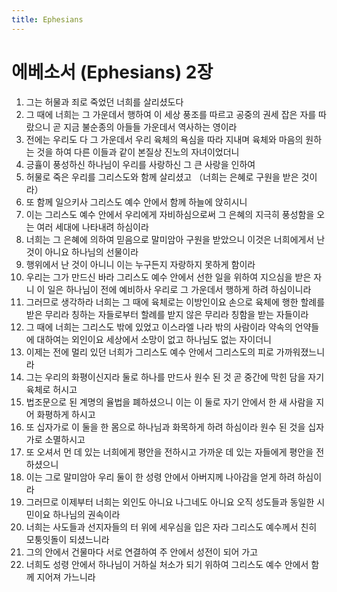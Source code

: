 ```yaml
---
title: Ephesians
---
```


# 에베소서 (Ephesians) 2장
1. 그는 허물과 죄로 죽었던 너희를 살리셨도다
1. 그 때에 너희는 그 가운데서 행하여 이 세상 풍조를 따르고 공중의 권세 잡은 자를 따랐으니 곧 지금 불순종의 아들들 가운데서 역사하는 영이라
1. 전에는 우리도 다 그 가운데서 우리 육체의 욕심을 따라 지내며 육체와 마음의 원하는 것을 하여 다른 이들과 같이 본질상 진노의 자녀이었더니
1. 긍휼이 풍성하신 하나님이 우리를 사랑하신 그 큰 사랑을 인하여
1. 허물로 죽은 우리를 그리스도와 함께 살리셨고 （너희는 은혜로 구원을 받은 것이라）
1. 또 함께 일으키사 그리스도 예수 안에서 함께 하늘에 앉히시니
1. 이는 그리스도 예수 안에서 우리에게 자비하심으로써 그 은혜의 지극히 풍성함을 오는 여러 세대에 나타내려 하심이라
1. 너희는 그 은혜에 의하여 믿음으로 말미암아 구원을 받았으니 이것은 너희에게서 난 것이 아니요 하나님의 선물이라
1. 행위에서 난 것이 아니니 이는 누구든지 자랑하지 못하게 함이라
1. 우리는 그가 만드신 바라 그리스도 예수 안에서 선한 일을 위하여 지으심을 받은 자니 이 일은 하나님이 전에 예비하사 우리로 그 가운데서 행하게 하려 하심이니라
1. 그러므로 생각하라 너희는 그 때에 육체로는 이방인이요 손으로 육체에 행한 할례를 받은 무리라 칭하는 자들로부터 할례를 받지 않은 무리라 칭함을 받는 자들이라
1. 그 때에 너희는 그리스도 밖에 있었고 이스라엘 나라 밖의 사람이라 약속의 언약들에 대하여는 외인이요 세상에서 소망이 없고 하나님도 없는 자이더니
1. 이제는 전에 멀리 있던 너희가 그리스도 예수 안에서 그리스도의 피로 가까워졌느니라
1. 그는 우리의 화평이신지라 둘로 하나를 만드사 원수 된 것 곧 중간에 막힌 담을 자기 육체로 허시고
1. 법조문으로 된 계명의 율법을 폐하셨으니 이는 이 둘로 자기 안에서 한 새 사람을 지어 화평하게 하시고
1. 또 십자가로 이 둘을 한 몸으로 하나님과 화목하게 하려 하심이라 원수 된 것을 십자가로 소멸하시고
1. 또 오셔서 먼 데 있는 너희에게 평안을 전하시고 가까운 데 있는 자들에게 평안을 전하셨으니
1. 이는 그로 말미암아 우리 둘이 한 성령 안에서 아버지께 나아감을 얻게 하려 하심이라
1. 그러므로 이제부터 너희는 외인도 아니요 나그네도 아니요 오직 성도들과 동일한 시민이요 하나님의 권속이라
1. 너희는 사도들과 선지자들의 터 위에 세우심을 입은 자라 그리스도 예수께서 친히 모퉁잇돌이 되셨느니라
1. 그의 안에서 건물마다 서로 연결하여 주 안에서 성전이 되어 가고
1. 너희도 성령 안에서 하나님이 거하실 처소가 되기 위하여 그리스도 예수 안에서 함께 지어져 가느니라